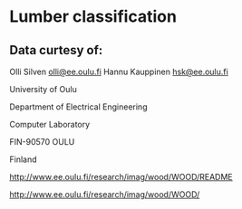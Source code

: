 # Lumber classification

## Data curtesy of:

Olli Silven       olli@ee.oulu.fi
Hannu Kauppinen    hsk@ee.oulu.fi

University of Oulu

Department of Electrical Engineering

Computer Laboratory

FIN-90570 OULU

Finland



http://www.ee.oulu.fi/research/imag/wood/WOOD/README

http://www.ee.oulu.fi/research/imag/wood/WOOD/


